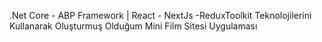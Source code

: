 .Net Core - ABP Framework | React - NextJs -ReduxToolkit Teknolojilerini Kullanarak Oluşturmuş Olduğum Mini Film Sitesi Uygulaması
